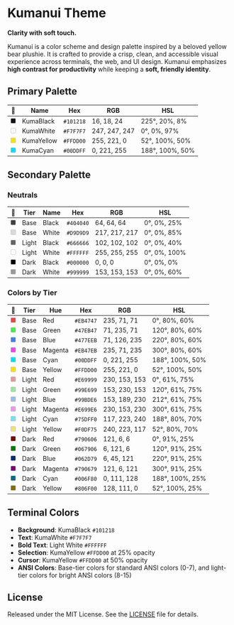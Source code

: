 # Kumanui Theme

**Clarity with soft touch.**

Kumanui is a color scheme and design palette inspired by a beloved yellow bear plushie. It is crafted to provide a crisp, clean, and accessible visual experience across terminals, the web, and UI design. Kumanui emphasizes **high contrast for productivity** while keeping a **soft, friendly identity**.


## Primary Palette

<!-- BEGIN:COLORS:PRIMARY (generated from tokens/colors.yaml) -->
| 🎨 | Name | Hex | RGB | HSL |
|---|------|-----|-----|-----|
| <img src="_assets/swatches/101218.svg" width="12" height="12" alt="#101218" /> | KumaBlack  | `#101218` | 16, 18, 24 | 225°, 20%, 8% |
| <img src="_assets/swatches/F7F7F7.svg" width="12" height="12" alt="#F7F7F7" /> | KumaWhite  | `#F7F7F7` | 247, 247, 247 | 0°, 0%, 97% |
| <img src="_assets/swatches/FFDD00.svg" width="12" height="12" alt="#FFDD00" /> | KumaYellow | `#FFDD00` | 255, 221, 0 | 52°, 100%, 50% |
| <img src="_assets/swatches/00DDFF.svg" width="12" height="12" alt="#00DDFF" /> | KumaCyan   | `#00DDFF` | 0, 221, 255 | 188°, 100%, 50% |
<!-- END:COLORS:PRIMARY -->


## Secondary Palette

### Neutrals

<!-- BEGIN:COLORS:NEUTRALS (generated from tokens/colors.yaml) -->
| 🎨 | Tier | Name | Hex | RGB | HSL |
|---|------|------|-----|-----|-----|
| <img src="_assets/swatches/404040.svg" width="12" height="12" alt="#404040" /> | Base  | Black | `#404040` | 64, 64, 64 | 0°, 0%, 25% |
| <img src="_assets/swatches/D9D9D9.svg" width="12" height="12" alt="#D9D9D9" /> | Base  | White | `#D9D9D9` | 217, 217, 217 | 0°, 0%, 85% |
| <img src="_assets/swatches/666666.svg" width="12" height="12" alt="#666666" /> | Light | Black | `#666666` | 102, 102, 102 | 0°, 0%, 40% |
| <img src="_assets/swatches/FFFFFF.svg" width="12" height="12" alt="#FFFFFF" /> | Light | White | `#FFFFFF` | 255, 255, 255 | 0°, 0%, 100% |
| <img src="_assets/swatches/000000.svg" width="12" height="12" alt="#000000" /> | Dark  | Black | `#000000` | 0, 0, 0 | 0°, 0%, 0% |
| <img src="_assets/swatches/999999.svg" width="12" height="12" alt="#999999" /> | Dark  | White | `#999999` | 153, 153, 153 | 0°, 0%, 60% |
<!-- END:COLORS:NEUTRALS -->

### Colors by Tier

<!-- BEGIN:COLORS:TIERS (generated from tokens/colors.yaml) -->
| 🎨 | Tier | Hue | Hex | RGB | HSL |
|---|------|-----|-----|-----|-----|
| <img src="_assets/swatches/EB4747.svg" width="12" height="12" alt="#EB4747" /> | Base  | Red      | `#EB4747` | 235, 71, 71 | 0°, 80%, 60% |
| <img src="_assets/swatches/47EB47.svg" width="12" height="12" alt="#47EB47" /> | Base  | Green    | `#47EB47` | 71, 235, 71 | 120°, 80%, 60% |
| <img src="_assets/swatches/477EEB.svg" width="12" height="12" alt="#477EEB" /> | Base  | Blue     | `#477EEB` | 71, 126, 235 | 220°, 80%, 60% |
| <img src="_assets/swatches/EB47EB.svg" width="12" height="12" alt="#EB47EB" /> | Base  | Magenta  | `#EB47EB` | 235, 71, 235 | 300°, 80%, 60% |
| <img src="_assets/swatches/00DDFF.svg" width="12" height="12" alt="#00DDFF" /> | Base  | Cyan     | `#00DDFF` | 0, 221, 255 | 188°, 100%, 50% |
| <img src="_assets/swatches/FFDD00.svg" width="12" height="12" alt="#FFDD00" /> | Base  | Yellow   | `#FFDD00` | 255, 221, 0 | 52°, 100%, 50% |
| <img src="_assets/swatches/E69999.svg" width="12" height="12" alt="#E69999" /> | Light | Red      | `#E69999` | 230, 153, 153 | 0°, 61%, 75% |
| <img src="_assets/swatches/99E699.svg" width="12" height="12" alt="#99E699" /> | Light | Green    | `#99E699` | 153, 230, 153 | 120°, 61%, 75% |
| <img src="_assets/swatches/99BDE6.svg" width="12" height="12" alt="#99BDE6" /> | Light | Blue     | `#99BDE6` | 153, 189, 230 | 212°, 61%, 75% |
| <img src="_assets/swatches/E699E6.svg" width="12" height="12" alt="#E699E6" /> | Light | Magenta  | `#E699E6` | 230, 153, 230 | 300°, 61%, 75% |
| <img src="_assets/swatches/75DFF0.svg" width="12" height="12" alt="#75DFF0" /> | Light | Cyan     | `#75DFF0` | 117, 223, 240 | 188°, 80%, 70% |
| <img src="_assets/swatches/F0DF75.svg" width="12" height="12" alt="#F0DF75" /> | Light | Yellow   | `#F0DF75` | 240, 223, 117 | 52°, 80%, 70% |
| <img src="_assets/swatches/790606.svg" width="12" height="12" alt="#790606" /> | Dark  | Red      | `#790606` | 121, 6, 6 | 0°, 91%, 25% |
| <img src="_assets/swatches/067906.svg" width="12" height="12" alt="#067906" /> | Dark  | Green    | `#067906` | 6, 121, 6 | 120°, 91%, 25% |
| <img src="_assets/swatches/062D79.svg" width="12" height="12" alt="#062D79" /> | Dark  | Blue     | `#062D79` | 6, 45, 121 | 220°, 91%, 25% |
| <img src="_assets/swatches/790679.svg" width="12" height="12" alt="#790679" /> | Dark  | Magenta  | `#790679` | 121, 6, 121 | 300°, 91%, 25% |
| <img src="_assets/swatches/006F80.svg" width="12" height="12" alt="#006F80" /> | Dark  | Cyan     | `#006F80` | 0, 111, 128 | 188°, 100%, 25% |
| <img src="_assets/swatches/806F00.svg" width="12" height="12" alt="#806F00" /> | Dark  | Yellow   | `#806F00` | 128, 111, 0 | 52°, 100%, 25% |
<!-- END:COLORS:TIERS -->


## Terminal Colors

<!-- BEGIN:TERMINAL (generated from tokens/colors.yaml) -->
- **Background**: KumaBlack `#101218`
- **Text**: KumaWhite `#F7F7F7`
- **Bold Text**: Light White `#FFFFFF`
- **Selection**: KumaYellow `#FFDD00` at 25% opacity
- **Cursor**: KumaYellow `#FFDD00` at 50% opacity
- **ANSI Colors**: Base-tier colors for standard ANSI colors (0-7), and light-tier colors for bright ANSI colors (8-15)
<!-- END:TERMINAL -->


## License
Released under the MIT License. See the [LICENSE](LICENSE) file for details.
